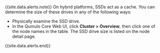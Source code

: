 {{site.data.alerts.note}}
On hybrid platforms, SSDs act as a cache. You can determine the size of these drives in any of the following ways:
<ul>
  <li>Physically examine the SSD drive.</li>
  <li>In the Qumulo Core Web UI, click <strong>Cluster &gt; Overview</strong>, then click one of the node names in the table. The SSD drive size is listed on the node detail page.</li>
</ul>
{{site.data.alerts.end}}
